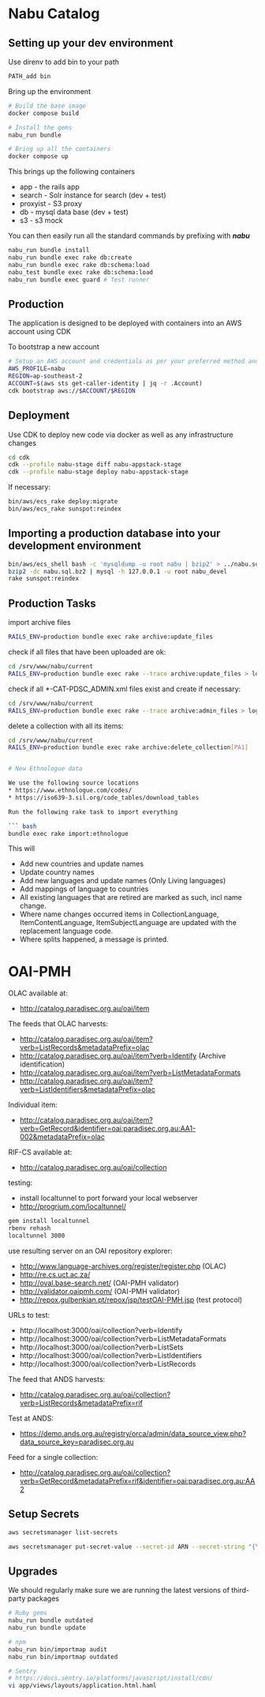 # Nabu Catalog

## Setting up your dev environment

Use direnv to add bin to your path
```bash
PATH_add bin
```

Bring up the environment

```bash
# Build the base image
docker compose build

# Install the gems
nabu_run bundle

# Bring up all the containers
docker compose up
```

This brings up the following containers
* app - the rails app
* search - Solr instance for search (dev + test)
* proxyist - S3 proxy
* db - mysql data base (dev + test)
* s3 - s3 mock

You can then easily run all the standard commands by prefixing with ***nabu***

``` bash
nabu_run bundle install
nabu_run bundle exec rake db:create
nabu_run bundle exec rake db:schema:load
nabu_test bundle exec rake db:schema:load
nabu_run bundle exec guard # Test runner
```

## Production

The application is designed to be deployed with containers into an AWS account using CDK

To bootstrap a new account

```bash
# Setup an AWS account and credentials as per your preferred method and set the environment to use it
AWS_PROFILE=nabu
REGION=ap-southeast-2
ACCOUNT=$(aws sts get-caller-identity | jq -r .Account)
cdk bootstrap aws://$ACCOUNT/$REGION
```

## Deployment

Use CDK to deploy new code via docker as well as any infrastructure changes

``` bash
cd cdk
cdk --profile nabu-stage diff nabu-appstack-stage
cdk --profile nabu-stage deploy nabu-appstack-stage
```

If necessary:

``` bash
bin/aws/ecs_rake deploy:migrate
bin/aws/ecs_rake sunspot:reindex
```

## Importing a production database into your development environment

``` bash
bin/aws/ecs_shell bash -c 'mysqldump -u root nabu | bzip2' > ../nabu.sql.bz2
bzip2 -dc nabu.sql.bz2 | mysql -h 127.0.0.1 -u root nabu_devel
rake sunspot:reindex
```

## Production Tasks

import archive files

``` bash
RAILS_ENV=production bundle exec rake archive:update_files
```

check if all files that have been uploaded are ok:
``` bash
cd /srv/www/nabu/current
RAILS_ENV=production bundle exec rake --trace archive:update_files > log/update_files.log
```

check if all *-CAT-PDSC_ADMIN.xml files exist and create if necessary:
``` bash
cd /srv/www/nabu/current
RAILS_ENV=production bundle exec rake --trace archive:admin_files > log/admin_files.log
```

delete a collection with all its items:
``` bash
cd /srv/www/nabu/current
RAILS_ENV=production bundle exec rake archive:delete_collection[PA1]


# New Ethnologue data

We use the following source locations
* https://www.ethnologue.com/codes/
* https://iso639-3.sil.org/code_tables/download_tables

Run the following rake task to import everything

``` bash
bundle exec rake import:ethnologue
```

This will
* Add new countries and update names
* Update country names
* Add new languages and update names (Only Living languages)
* Add mappings of language to countries
* All existing languages that are retired are marked as such, incl name change.
* Where name changes occurred items in CollectionLanguage, ItemContentLanguage, ItemSubjectLanguage are updated with the replacement language code.
* Where splits happened, a message is printed.

# OAI-PMH

OLAC available at:
  * http://catalog.paradisec.org.au/oai/item

The feeds that OLAC harvests:
  * http://catalog.paradisec.org.au/oai/item?verb=ListRecords&metadataPrefix=olac
  * http://catalog.paradisec.org.au/oai/item?verb=Identify (Archive identification)
  * http://catalog.paradisec.org.au/oai/item?verb=ListMetadataFormats
  * http://catalog.paradisec.org.au/oai/item?verb=ListIdentifiers&metadataPrefix=olac

Individual item:
  * http://catalog.paradisec.org.au/oai/item?verb=GetRecord&identifier=oai:paradisec.org.au:AA1-002&metadataPrefix=olac

RIF-CS available at:
  * http://catalog.paradisec.org.au/oai/collection

testing:
  * install localtunnel to port forward your local webserver
  * http://progrium.com/localtunnel/

``` bash
gem install localtunnel
rbenv rehash
localtunnel 3000
```

  use resulting server on an OAI repository explorer:
  * http://www.language-archives.org/register/register.php (OLAC)
  * http://re.cs.uct.ac.za/
  * http://oval.base-search.net/ (OAI-PMH validator)
  * http://validator.oaipmh.com/ (OAI-PMH validator)
  * http://repox.gulbenkian.pt/repox/jsp/testOAI-PMH.jsp (test protocol)

  URLs to test:
  * http://localhost:3000/oai/collection?verb=Identify
  * http://localhost:3000/oai/collection?verb=ListMetadataFormats
  * http://localhost:3000/oai/collection?verb=ListSets
  * http://localhost:3000/oai/collection?verb=ListIdentifiers
  * http://localhost:3000/oai/collection?verb=ListRecords

The feed that ANDS harvests:
  * http://catalog.paradisec.org.au/oai/collection?verb=ListRecords&metadataPrefix=rif

Test at ANDS:
  * https://demo.ands.org.au/registry/orca/admin/data_source_view.php?data_source_key=paradisec.org.au

Feed for a single collection:
  * http://catalog.paradisec.org.au/oai/collection?verb=GetRecord&metadataPrefix=rif&identifier=oai:paradisec.org.au:AA2


## Setup Secrets

```bash
aws secretsmanager list-secrets

aws secretsmanager put-secret-value --secret-id ARN --secret-string "{\"site_key\":\"***\", \"secret_key\":\"***\"}"
```

## Upgrades

We should regularly make sure we are running the latest versions of third-party packages

```bash
# Ruby gems
nabu_run bundle outdated
nabu_run bundle update

# npm
nabu_run bin/importmap audit
nabu_run bin/importmap outdated

# Sentry
# https://docs.sentry.io/platforms/javascript/install/cdn/
vi app/views/layouts/application.html.haml


```
